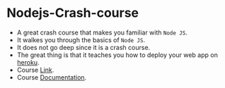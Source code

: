 # Nodejs-Crash-course
* A great crash course that makes you familiar with ` Node JS `.  
* It walkes you through the basics of ` Node JS `.
* It does not go deep since it is a crash course.
* The great thing is that it teaches you how to deploy your web app on [heroku](https://www.heroku.com/).
* Course [Link](https://www.youtube.com/watch?v=fBNz5xF-Kx4&feature=youtu.be).
* Course [Documentation](https://github.com/hossamnasser938/Nodejs-Crash-course/blob/master/course_documentation.md).

